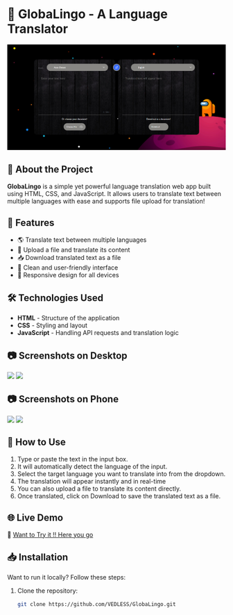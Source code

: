 # 🎯 GlobaLingo - A Language Translator  

![GlobaLingo](https://raw.githubusercontent.com/VEDLESS/GlobaLingo/main/image.png)

## 📌 About the Project
**GlobaLingo**  is a simple yet powerful language translation web app built using HTML, CSS, and JavaScript.
It allows users to translate text between multiple languages with ease and supports file upload for translation!
## 🚀 Features
- 🌎 Translate text between multiple languages
- 📂 Upload a file and translate its content
- 📥 Download translated text as a file 
- 📝 Clean and user-friendly interface 
- 🎨 Responsive design for all devices  

## 🛠️ Technologies Used
- **HTML** - Structure of the application  
- **CSS** - Styling and layout  
- **JavaScript** -  Handling API requests and translation logic

## 📷 Screenshots on Desktop
<img src="ss1.png" width="500">
<img src="ss2.png" width="500">

## 📷 Screenshots on Phone
<img src="ss4.png" width="500">
<img src="ss3.png" width="500">

## 📂 How to Use  
1. Type or paste the text in the input box.
2. It will automatically detect the language of the input.  
3. Select the target language you want to translate into from the dropdown.
4. The translation will appear instantly and in real-time  
5. You can also upload a file to translate its content directly.
6. Once translated, click on Download to save the translated text as a file.

## 🌐 Live Demo  
🔗 [Want to Try it !! Here you go ](https://vedless.github.io/GlobaLingo/)  

## 📥 Installation
Want to run it locally? Follow these steps:  
1. Clone the repository:  
   ```bash
   git clone https://github.com/VEDLESS/GlobaLingo.git  

